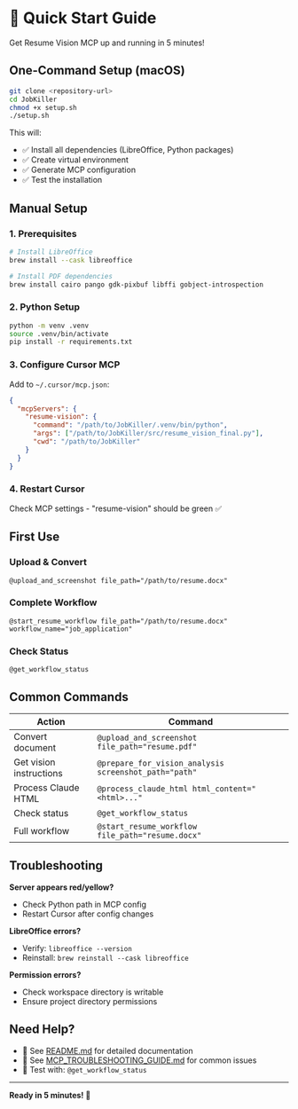 # 🚀 Quick Start Guide

Get Resume Vision MCP up and running in 5 minutes!

## One-Command Setup (macOS)

```bash
git clone <repository-url>
cd JobKiller
chmod +x setup.sh
./setup.sh
```

This will:
- ✅ Install all dependencies (LibreOffice, Python packages)
- ✅ Create virtual environment
- ✅ Generate MCP configuration
- ✅ Test the installation

## Manual Setup

### 1. Prerequisites
```bash
# Install LibreOffice
brew install --cask libreoffice

# Install PDF dependencies  
brew install cairo pango gdk-pixbuf libffi gobject-introspection
```

### 2. Python Setup
```bash
python -m venv .venv
source .venv/bin/activate
pip install -r requirements.txt
```

### 3. Configure Cursor MCP
Add to `~/.cursor/mcp.json`:
```json
{
  "mcpServers": {
    "resume-vision": {
      "command": "/path/to/JobKiller/.venv/bin/python",
      "args": ["/path/to/JobKiller/src/resume_vision_final.py"],
      "cwd": "/path/to/JobKiller"
    }
  }
}
```

### 4. Restart Cursor
Check MCP settings - "resume-vision" should be green ✅

## First Use

### Upload & Convert
```
@upload_and_screenshot file_path="/path/to/resume.docx"
```

### Complete Workflow
```
@start_resume_workflow file_path="/path/to/resume.docx" workflow_name="job_application"
```

### Check Status
```
@get_workflow_status
```

## Common Commands

| Action | Command |
|--------|---------|
| Convert document | `@upload_and_screenshot file_path="resume.pdf"` |
| Get vision instructions | `@prepare_for_vision_analysis screenshot_path="path"` |
| Process Claude HTML | `@process_claude_html html_content="<html>..."` |
| Check status | `@get_workflow_status` |
| Full workflow | `@start_resume_workflow file_path="resume.docx"` |

## Troubleshooting

**Server appears red/yellow?**
- Check Python path in MCP config
- Restart Cursor after config changes

**LibreOffice errors?**
- Verify: `libreoffice --version`
- Reinstall: `brew reinstall --cask libreoffice`

**Permission errors?**
- Check workspace directory is writable
- Ensure project directory permissions

## Need Help?

- 📖 See [README.md](README.md) for detailed documentation
- 🔧 See [MCP_TROUBLESHOOTING_GUIDE.md](MCP_TROUBLESHOOTING_GUIDE.md) for common issues
- 🎯 Test with: `@get_workflow_status`

---

**Ready in 5 minutes! 🎯** 